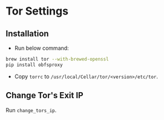 Tor Settings
============

## Installation

* Run below command:

```bash
brew install tor --with-brewed-openssl
pip install obfsproxy
```

* Copy `torrc` to `/usr/local/Cellar/tor/<version>/etc/tor`.

## Change Tor's Exit IP

Run `change_tors_ip`.